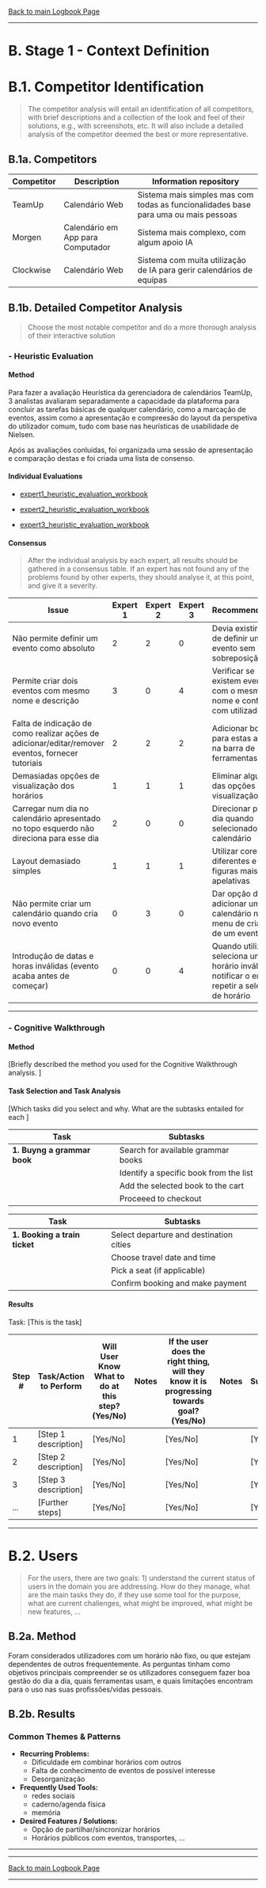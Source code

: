 [Back to main Logbook Page](../hci_logbook.md)

---
# B. Stage 1 - Context Definition


# B.1. Competitor Identification
>	The competitor analysis will entail an identification of all competitors, with brief descriptions and a collection of the look and feel of their solutions, e.g., with screenshots, etc. It will also include a detailed analysis of the competitor deemed the best or more representative.



## B.1a. Competitors


| **Competitor**    | **Description**                             | Information repository              |
| ----------------- | ------------------------------------------- | ----------------------------------- |
| TeamUp | Calendário Web | Sistema mais simples mas com todas as funcionalidades base para uma ou mais pessoas |
| Morgen | Calendário em App para Computador | Sistema mais complexo, com algum apoio IA                                 |
| Clockwise | Calendário Web | Sistema com muita utilização de IA para gerir calendários de equipas |




## B.1b. Detailed Competitor Analysis
>	Choose the most notable competitor and do a more thorough analysis of their interactive solution


### - Heuristic Evaluation

#### Method

Para fazer a avaliação Heurística da gerenciadora de calendários TeamUp, 3 analistas avaliaram separadamente a capacidade da plataforma para concluir as tarefas básicas de qualquer calendário, como a marcação de eventos, assim como a apresentação e compreesão do layout da perspetiva do utilizador comum, tudo com base nas heurísticas de usabilidade de Nielsen. 

Após as avaliações conluídas, foi organizada uma sessão de apresentação e comparação destas e foi criada uma lista de consenso.



#### Individual Evaluations


- [expert1_heuristic_evaluation_workbook](heuristic_evaluations/expert1_heuristic_evaluation_workbook.md)

- [expert2_heuristic_evaluation_workbook](heuristic_evaluations/expert2_heuristic_evaluation_workbook.md)

- [expert3_heuristic_evaluation_workbook](heuristic_evaluations/expert3_heuristic_evaluation_workbook.md)


#### Consensus

>	After the individual analysis by each expert, all results should be gathered in a consensus table. If an expert has not found any of the problems found by other experts, they should analyse it, at this point, and give it a severity.

| **Issue**       | **Expert 1** | Expert 2 | Expert 3 | Recommendations                             |
| --------------- | ------------ | -------- | -------- | ------------------------------------------- |
| Não permite definir um evento como absoluto | 2            | 2        | 0        | Devia existir opção de definir um evento sem sobreposição |
| Permite criar dois eventos com mesmo nome e descrição   | 3            | 0        | 4        | Verificar se existem eventos com o mesmo nome e confirmar com utilizador                    |
| Falta de indicação de como realizar ações de adicionar/editar/remover eventos, fornecer tutoriais             | 2             |    2      |     2     |              Adicionar botôes para estas ações na barra de ferramentas                               |
|Demasiadas opções de visualização dos horários | 1 | 1 | 1 | Eliminar algumas das opções da visualização geral  |
| Carregar num dia no calendário apresentado no topo esquerdo não direciona para esse dia | 2 | 0 | 0 | Direcionar para o dia quando selecionado no calendário |
| Layout demasiado simples | 1 | 1 | 1 | Utilizar cores diferentes e figuras mais apelativas |
| Não permite criar um calendário quando cria novo evento| 0 | 3 | 0 | Dar opção de adicionar um novo calendário no menu de criação de um evento |
|Introdução de datas e horas inválidas (evento acaba antes de começar)| 0 | 0 | 4 | Quando utilizador seleciona um horário inválido, notificar o erro e repetir a seleção de horário|



---
### - Cognitive Walkthrough

#### Method
[Briefly described  the method you used for the Cognitive Walkthrough analysis. ]

#### Task Selection and Task Analysis

[Which tasks did you select and why. What are the subtasks entailed for each ]


| Task                        | Subtasks                               |
| --------------------------- | -------------------------------------- |
| **1. Buyng a grammar book** | Search for available grammar books     |
|                             | Identify a specific book from the list |
|                             | Add the selected book to the cart      |
|                             | Proceeed to checkout                   |


| Task                          | Subtasks                                |
| ----------------------------- | --------------------------------------- |
| **1. Booking a train ticket** | Select departure and destination cities |
|                               | Choose travel date and time             |
|                               | Pick a seat (if applicable)             |
|                               | Confirm booking and make payment        |


#### Results

Task: [This is the task]

| Step # | Task/Action to Perform | Will User Know What to do at this step? (Yes/No) | Notes | If the user does the right thing, will they know it is progressing towards goal? (Yes/No) | Notes | Is Action Successful? (Yes/No) | Suggestions for Improvement |     |
| ------ | ---------------------- | ------------------------------------------------ | ----- | ----------------------------------------------------------------------------------------- | ----- | ------------------------------ | --------------------------- | --- |
| 1      | [Step 1 description]   | [Yes/No]                                         |       | [Yes/No]                                                                                  |       | [Yes/No]                       | [Suggestion 1]              |     |
| 2      | [Step 2 description]   | [Yes/No]                                         |       | [Yes/No]                                                                                  |       | [Yes/No]                       | [Suggestion 2]              |     |
| 3      | [Step 3 description]   | [Yes/No]                                         |       | [Yes/No]                                                                                  |       | [Yes/No]                       | [Suggestion 3]              |     |
| ...    | [Further steps]        | [Yes/No]                                         |       | [Yes/No]                                                                                  |       | [Yes/No]                       | [Suggestions]               |     |



---

# B.2. Users
>	For the users, there are two goals: 1) understand the current status of users in the domain you are addressing. How do they manage, what are the main tasks they do, if they use some tool for the purpose, what are current challenges, what might be improved, what might be new features, ...


## B.2a. Method

Foram considerados utilizadores com um horário não fixo, ou que estejam dependentes de outros frequentemente. As perguntas tinham como objetivos principais compreender se os utilizadores conseguem fazer boa gestão do dia a dia, quais ferramentas usam, e quais limitações encontram para o uso nas suas profissões/vidas pessoais.

## B.2b. Results

### Common Themes & Patterns 

- **Recurring Problems:** 
	- Dificuldade em combinar horários com outros
	- Falta de conhecimento de eventos de possível interesse
	- Desorganização 
- **Frequently Used Tools:** 
	- redes sociais
	- caderno/agenda física
	- memória
- **Desired Features / Solutions:** 
	- Opção de partilhar/sincronizar horários
	- Horários públicos com eventos, transportes, ...
- --- 



---
[Back to main Logbook Page](../hci_logbook.md)

---
